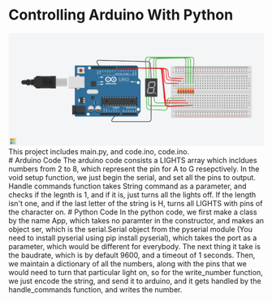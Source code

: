 # Controlling Arduino With Python   
<img src="screenshot.png">
This project includes main.py, and code.ino, code.ino. 
<br>
# Arduino Code
The arduino code consists a LIGHTS array which incldues numbers from 2 to 8, which represent the pin for A to G resepctively.
In the void setup function, we just begin the serial, and set all the pins to output.
Handle commands function takes String command as a parameter, and checks if the legnth is 1, and if it is, just turns all the lights off. If the length isn't one, and if the last letter of the string is H, turns all LIGHTS with pins of the character on. 
# Python Code
In the python code, we first make  a class by the name App, which takes no paramter in the constructor, and makes an object ser, which is the serial.Serial object from the pyserial module (You need to install pyserial using pip install pyserial), which takes the port as a parameter, which would be different for everybody. The next thing it take is the baudrate, which is by default 9600, and a timeout of 1 seconds.
Then, we maintain a dictionary of all the numbers, along with the pins that we would need to turn that particular light on, so for the write_number function, we just encode the string, and send it to arduino, and it gets handled by the handle_commands function, and writes the number.